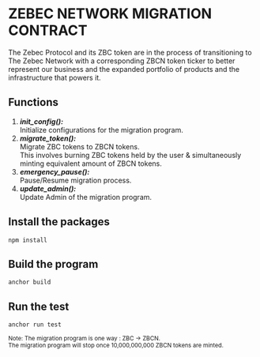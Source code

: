 # ZEBEC NETWORK MIGRATION CONTRACT
The Zebec Protocol and its ZBC token are in the process of transitioning to The Zebec Network with a corresponding ZBCN token ticker to better represent our business and the expanded portfolio of products and the infrastructure that powers it. 

## Functions
1) ***init_config():*** <br>
   Initialize configurations for the migration program.
2) ***migrate_token():*** <br>
   Migrate ZBC tokens to ZBCN tokens. <br>
   This involves burning ZBC tokens held by the user & simultaneously minting equivalent amount of ZBCN tokens.
3) ***emergency_pause():*** <br>
   Pause/Resume migration process.
4) ***update_admin():*** <br>
   Update Admin of the migration program.


## Install the packages
```npm install```

## Build the program
```anchor build```

## Run the test
```anchor run test```

<sub>Note: The migration program is one way : ZBC -> ZBCN. <br>
The migration program will stop once 10,000,000,000 ZBCN tokens are minted.</sub>
